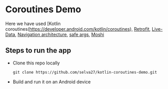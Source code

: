 # Coroutines Demo

Here we have used
    [Kotlin coroutines(https://developer.android.com/kotlin/coroutines),
    [Retrofit](https://square.github.io/retrofit/),
    [Live-Data](https://developer.android.com/topic/libraries/architecture/livedata),
    [Navigation architecture](https://developer.android.com/guide/navigation/navigation-getting-started),
    [safe args](https://medium.com/@vepetruskova/using-safe-args-plugin-current-state-of-affairs-41b1f01e7de8),
    [Moshi](https://github.com/square/moshi)


## Steps to run the app

* Clone this repo locally
  ```
  git clone https://github.com/selva27/kotlin-coroutines-demo.git
  ```
* Build and run it on an Android device

